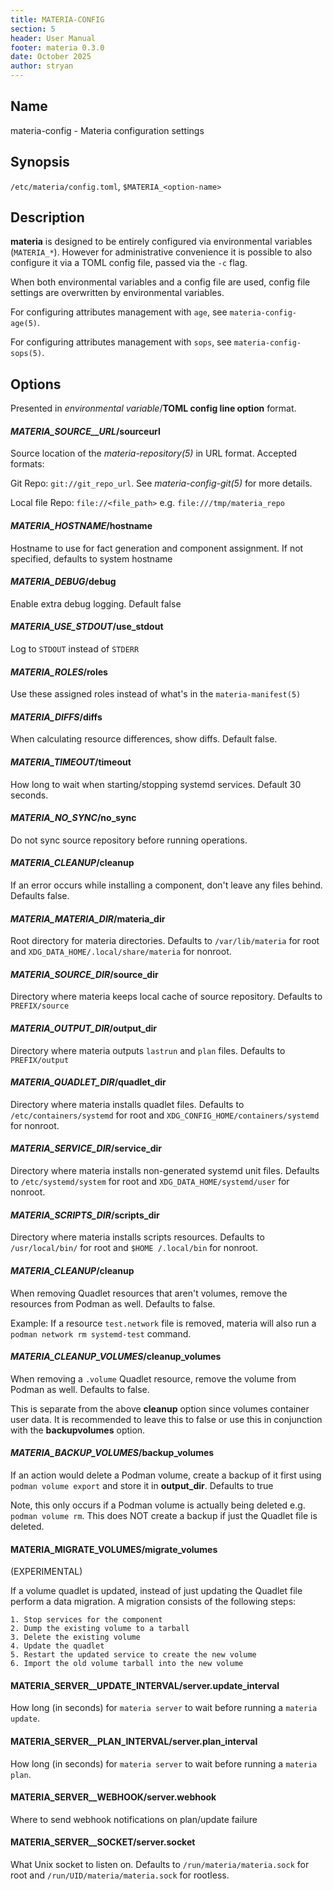```yaml
---
title: MATERIA-CONFIG
section: 5
header: User Manual
footer: materia 0.3.0
date: October 2025
author: stryan
---
```


## Name
materia-config - Materia configuration settings

## Synopsis

`/etc/materia/config.toml`, `$MATERIA_<option-name>`

## Description

**materia** is designed to be entirely configured via environmental variables (`MATERIA_*`). However for administrative convenience it is possible to also configure it via a TOML config file, passed via the `-c` flag.

When both environmental variables and a config file are used, config file settings are overwritten by environmental variables.

For configuring attributes management with `age`, see `materia-config-age(5)`.

For configuring attributes management with `sops`, see `materia-config-sops(5)`.

## Options

Presented in *environmental variable*/**TOML config line option** format.

#### *MATERIA_SOURCE__URL*/**sourceurl**

  Source location of the *materia-repository(5)* in URL format. Accepted formats:

   Git Repo: `git://git_repo_url`. See *materia-config-git(5)* for more details.

   Local file Repo: `file://<file_path>` e.g. `file:///tmp/materia_repo`

#### *MATERIA_HOSTNAME*/**hostname**

Hostname to use for fact generation and component assignment. If not specified, defaults to system hostname

#### *MATERIA_DEBUG*/**debug**

Enable extra debug logging. Default false

#### *MATERIA_USE_STDOUT*/**use_stdout**

Log to `STDOUT` instead of `STDERR`

#### *MATERIA_ROLES*/**roles**

Use these assigned roles instead of what's in the `materia-manifest(5)`

#### *MATERIA_DIFFS*/**diffs**

When calculating resource differences, show diffs. Default false.

#### *MATERIA_TIMEOUT*/**timeout**

How long to wait when starting/stopping systemd services. Default 30 seconds.

#### *MATERIA_NO_SYNC*/**no_sync**

Do not sync source repository before running operations.

#### *MATERIA_CLEANUP*/**cleanup**

If an error occurs while installing a component, don't leave any files behind. Defaults false.

#### *MATERIA_MATERIA_DIR*/**materia_dir**

Root directory for materia directories. Defaults to `/var/lib/materia` for root and `XDG_DATA_HOME/.local/share/materia` for nonroot.

#### *MATERIA_SOURCE_DIR*/**source_dir**

Directory where materia keeps local cache of source repository. Defaults to `PREFIX/source`

#### *MATERIA_OUTPUT_DIR*/**output_dir**

Directory where materia outputs `lastrun` and `plan` files. Defaults to `PREFIX/output`

#### *MATERIA_QUADLET_DIR*/**quadlet_dir**

Directory where materia installs quadlet files. Defaults to `/etc/containers/systemd` for root and `XDG_CONFIG_HOME/containers/systemd` for nonroot.

#### *MATERIA_SERVICE_DIR*/**service_dir**

Directory where materia installs non-generated systemd unit files. Defaults to `/etc/systemd/system` for root and `XDG_DATA_HOME/systemd/user` for nonroot.

#### *MATERIA_SCRIPTS_DIR*/**scripts_dir**

Directory where materia installs scripts resources. Defaults to `/usr/local/bin/` for root and `$HOME /.local/bin` for nonroot.

#### *MATERIA_CLEANUP*/**cleanup**

When removing Quadlet resources that aren't volumes, remove the resources from Podman as well. Defaults to false.

Example: If a resource `test.network` file is removed, materia will also run a `podman network rm systemd-test` command.

#### *MATERIA_CLEANUP_VOLUMES*/**cleanup_volumes**

When removing a `.volume` Quadlet resource, remove the volume from Podman as well. Defaults to false.

This is separate from the above **cleanup** option since volumes container user data. It is recommended to leave this to false or use this in conjunction with the **backupvolumes** option.

#### *MATERIA_BACKUP_VOLUMES*/**backup_volumes**

If an action would delete a Podman volume, create a backup of it first using `podman volume export` and store it in **output_dir**. Defaults to true

Note, this only occurs if a Podman volume is actually being deleted e.g. `podman volume rm`. This does NOT create a backup if just the Quadlet file is deleted.

#### MATERIA_MIGRATE_VOLUMES/migrate_volumes

(EXPERIMENTAL)

If a volume quadlet is updated, instead of just updating the Quadlet file perform a data migration. A migration consists of the following steps:

    1. Stop services for the component
    2. Dump the existing volume to a tarball
    3. Delete the existing volume
    4. Update the quadlet
    5. Restart the updated service to create the new volume
    6. Import the old volume tarball into the new volume

#### MATERIA_SERVER__UPDATE_INTERVAL/server.update_interval

How long (in seconds) for `materia server` to wait before running a `materia update`.

#### MATERIA_SERVER__PLAN_INTERVAL/server.plan_interval

How long (in seconds) for `materia server` to wait before running a `materia plan`.

#### MATERIA_SERVER__WEBHOOK/server.webhook

Where to send webhook notifications on plan/update failure

#### MATERIA_SERVER__SOCKET/server.socket

What Unix socket to listen on. Defaults to `/run/materia/materia.sock` for root and `/run/UID/materia/materia.sock` for rootless.
